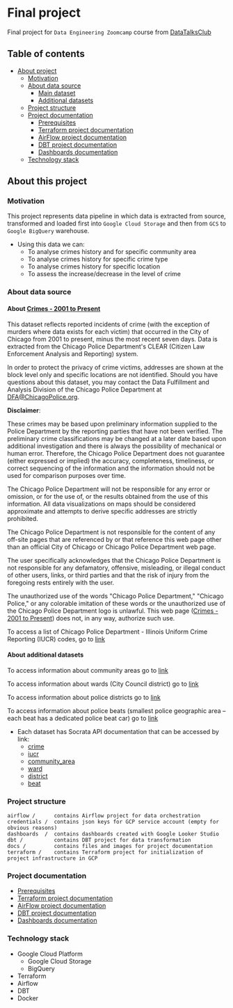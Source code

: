 # Final project

Final project for `Data Engineering Zoomcamp` course from [DataTalksClub](https://github.com/DataTalksClub)

## Table of contents

- [About project](#about-this-project)
    - [Motivation](#motivation)
    - [About data source](#about-data-source)
        - [Main dataset](#about-crimes---2001-to-present)
        - [Additional datasets](#about-additional-datasets)
    - [Project structure](#project-structure)
    - [Project documentation](#project-documentation)
        - [Prerequisites](docs/PREREQUISITES.md)
        - [Terraform project documentation](terraform/README.md)
        - [AirFlow project documentation](airflow/README.md)
        - [DBT project documentation](dbt/README.md)
        - [Dashboards documentation](dashboards/README.md)
    - [Technology stack](#technology-stack)

## About this project

### Motivation

This project represents data pipeline in which data is extracted from source, transformed and loaded first
into `Google Cloud Storage` and then from `GCS` to `Google BigQuery` warehouse.

- Using this data we can:
    - To analyse crimes history and for specific community area
    - To analyse crimes history for specific crime type
    - To analyse crimes history for specific location
    - To assess the increase/decrease in the level of crime

### About data source

#### About [Crimes - 2001 to Present](https://data.cityofchicago.org/d/ijzp-q8t2)

This dataset reflects reported incidents of crime (with the exception of murders where data exists for each victim)
that occurred in the City of Chicago from 2001 to present, minus the most recent seven days. Data is extracted from
the Chicago Police Department's CLEAR (Citizen Law Enforcement Analysis and Reporting) system.

In order to protect the privacy of crime victims, addresses are shown at the block level only and
specific locations are not identified. Should you have questions about this dataset, you may contact
the Data Fulfillment and Analysis Division of the Chicago Police Department at DFA@ChicagoPolice.org.

**Disclaimer**:

These crimes may be based upon preliminary information supplied to the Police Department by the reporting parties
that have not been verified. The preliminary crime classifications may be changed at a later date
based upon additional investigation and there is always the possibility of mechanical or human error.
Therefore, the Chicago Police Department does not guarantee (either expressed or implied) the accuracy, completeness,
timeliness, or correct sequencing of the information and the information should not be used for comparison
purposes over time.

The Chicago Police Department will not be responsible for any error or omission, or for the use of,
or the results obtained from the use of this information. All data visualizations on maps should be considered
approximate and attempts to derive specific addresses are strictly prohibited.

The Chicago Police Department is not responsible for the content of any off-site pages that are referenced by or
that reference this web page other than an official City of Chicago or Chicago Police Department web page.

The user specifically acknowledges that the Chicago Police Department is not responsible for any defamatory,
offensive, misleading, or illegal conduct of other users, links, or third parties and that the risk of injury from
the foregoing rests entirely with the user.

The unauthorized use of the words "Chicago Police Department," "Chicago Police," or any colorable imitation
of these words or the unauthorized use of the Chicago Police Department logo is unlawful. This web page
([Crimes - 2001 to Present](https://data.cityofchicago.org/d/ijzp-q8t2)) does not, in any way, authorize such use.

To access a list of Chicago Police Department - Illinois Uniform Crime Reporting (IUCR) codes, go
to [link](http://data.cityofchicago.org/d/c7ck-438e)

#### About additional datasets

To access information about community areas go to [link](https://data.cityofchicago.org/d/cauq-8yn6)

To access information about wards (City Council district) go to [link](https://data.cityofchicago.org/d/sp34-6z76)

To access information about police districts go to [link](https://data.cityofchicago.org/d/fthy-xz3r)

To access information about police beats (smallest police geographic area – each beat has a dedicated police beat car)
go to [link](https://data.cityofchicago.org/d/aerh-rz74)

- Each dataset has Socrata API documentation that can be accessed by link:
    - [crime](https://dev.socrata.com/foundry/data.cityofchicago.org/ijzp-q8t2)
    - [iucr](https://dev.socrata.com/foundry/data.cityofchicago.org/c7ck-438e)
    - [community_area](https://dev.socrata.com/foundry/data.cityofchicago.org/igwz-8jzy)
    - [ward](https://dev.socrata.com/foundry/data.cityofchicago.org/k9yb-bpqx)
    - [district](https://dev.socrata.com/foundry/data.cityofchicago.org/24zt-jpfn)
    - [beat](https://dev.socrata.com/foundry/data.cityofchicago.org/n9it-hstw)

### Project structure

```
airflow /      contains Airflow project for data orchestration
credentials /  contains json keys for GCP service account (empty for obvious reasons)
dashboards  /  contains dashboards created with Google Looker Studio
dbt /          contains DBT project for data transformation
docs /         contains files and images for project documentation
terraform /    contains Terraform project for initialization of project infrastructure in GCP
```

### Project documentation

  - [Prerequisites](docs/PREREQUISITES.md)
  - [Terraform project documentation](terraform/README.md)
  - [AirFlow project documentation](airflow/README.md)
  - [DBT project documentation](dbt/README.md)
  - [Dashboards documentation](dashboards/README.md)

### Technology stack

- Google Cloud Platform
    - Google Cloud Storage
    - BigQuery
- Terraform
- Airflow
- DBT
- Docker

